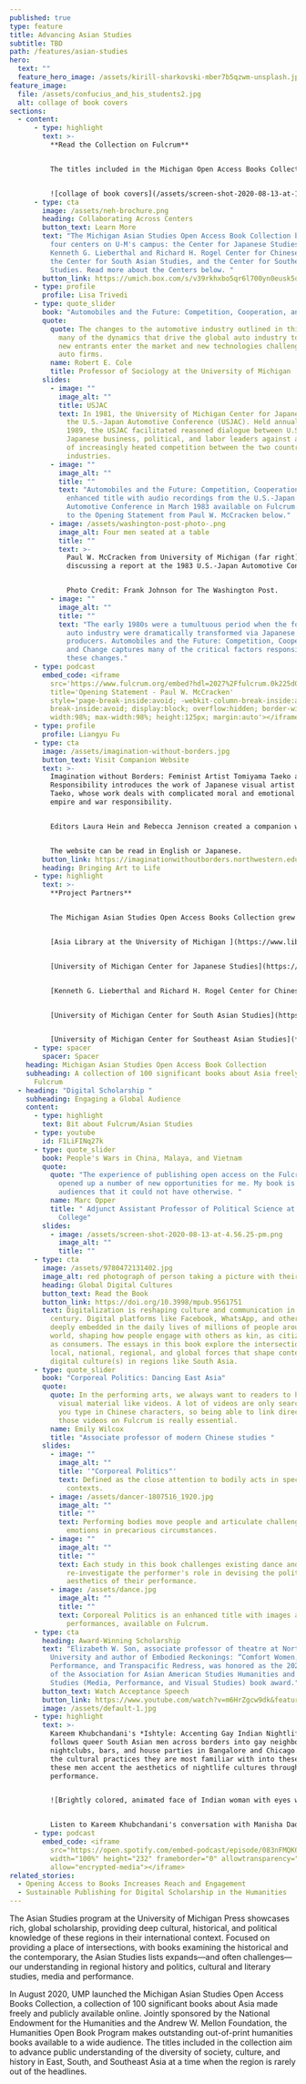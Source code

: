 ```yaml
---
published: true
type: feature
title: Advancing Asian Studies
subtitle: TBD
path: /features/asian-studies
hero:
  text: ""
  feature_hero_image: /assets/kirill-sharkovski-mber7b5qzwm-unsplash.jpg
feature_image:
  file: /assets/confucius_and_his_students2.jpg
  alt: collage of book covers
sections:
  - content:
      - type: highlight
        text: >-
          **Read the Collection on Fulcrum**


          The titles included in the Michigan Open Access Books Collection work to advance campus collaboration and catalyze a reinvigorated Asian Studies frontlist publishing program. The collection, which includes humanities, social science, and politic science titles, thematically explores visual and performing arts, the history of Asian politics and economics, translations, ethnographies, and endangered languages. Read these free and publicly available titles on [Fulcrum](https://www.fulcrum.org/michigan?f%5Bfunder_sim%5D%5B%5D=National+Endowment+for+the+Humanities&locale=en).


          ![collage of book covers](/assets/screen-shot-2020-08-13-at-11.35.00-am.png)
      - type: cta
        image: /assets/neh-brochure.png
        heading: Collaborating Across Centers
        button_text: Learn More
        text: "The Michigan Asian Studies Open Access Book Collection brought together
          four centers on U-M's campus: the Center for Japanese Studies, the
          Kenneth G. Lieberthal and Richard H. Rogel Center for Chinese Studies,
          the Center for South Asian Studies, and the Center for Southeast Asian
          Studies. Read more about the Centers below. "
        button_link: https://umich.box.com/s/v39rkhxbo5qr6l700yn0eusk5qbhzfwh
      - type: profile
        profile: Lisa Trivedi
      - type: quote_slider
        book: "Automobiles and the Future: Competition, Cooperation, and Change"
        quote:
          quote: The changes to the automotive industry outlined in this volume underlie
            many of the dynamics that drive the global auto industry today as
            new entrants enter the market and new technologies challenge all
            auto firms.
          name: Robert E. Cole
          title: Professor of Sociology at the University of Michigan
        slides:
          - image: ""
            image_alt: ""
            title: USJAC
            text: In 1981, the University of Michigan Center for Japanese Studies launched
              the U.S.-Japan Automotive Conference (USJAC). Held annually until
              1989, the USJAC facilitated reasoned dialogue between U.S. and
              Japanese business, political, and labor leaders against a backdrop
              of increasingly heated competition between the two countries’ auto
              industries.
          - image: ""
            image_alt: ""
            title: ""
            text: "Automobiles and the Future: Competition, Cooperation, and Change is an
              enhanced title with audio recordings from the U.S.-Japan
              Automotive Conference in March 1983 available on Fulcrum. Listen
              to the Opening Statement from Paul W. McCracken below."
          - image: /assets/washington-post-photo-.png
            image_alt: Four men seated at a table
            title: ""
            text: >-
              Paul W. McCracken from University of Michigan (far right),
              discussing a report at the 1983 U.S.-Japan Automotive Conference.


              Photo Credit: Frank Johnson for The Washington Post.
          - image: ""
            image_alt: ""
            title: ""
            text: "The early 1980s were a tumultuous period when the fortunes of the U. S.
              auto industry were dramatically transformed via Japanese
              producers. Automobiles and the Future: Competition, Cooperation,
              and Change captures many of the critical factors responsible for
              these changes."
      - type: podcast
        embed_code: <iframe
          src='https://www.fulcrum.org/embed?hdl=2027%2Ffulcrum.0k225d000'
          title='Opening Statement - Paul W. McCracken'
          style='page-break-inside:avoid; -webkit-column-break-inside:avoid;
          break-inside:avoid; display:block; overflow:hidden; border-width:0;
          width:98%; max-width:98%; height:125px; margin:auto'></iframe>
      - type: profile
        profile: Liangyu Fu
      - type: cta
        image: /assets/imagination-without-borders.jpg
        button_text: Visit Companion Website
        text: >-
          Imagination without Borders: Feminist Artist Tomiyama Taeko and Social
          Responsibility introduces the work of Japanese visual artist Tomiyama
          Taeko, whose work deals with complicated moral and emotional issues of
          empire and war responsibility.


          Editors Laura Hein and Rebecca Jennison created a companion website offering many more images and demonstrating Tomiyama’s vibrant use of color  The book's introduction is intended as a starting point for that project, but the individual web pages are also keyed to specific chapters of the book. 


          The website can be read in English or Japanese. 
        button_link: https://imaginationwithoutborders.northwestern.edu/
        heading: Bringing Art to Life
      - type: highlight
        text: >-
          **Project Partners**


          The Michigan Asian Studies Open Access Books Collection grew from a partnership between faculty from four Asian Studies Centers at the University of Michigan, librarians from U-M Asia Library and International Studies, and University of Michigan Press staff.


          [Asia Library at the University of Michigan ](https://www.lib.umich.edu/locations-and-hours/asia-library/collections-and-history)


          [University of Michigan Center for Japanese Studies](https://ii.umich.edu/cjs)


          [Kenneth G. Lieberthal and Richard H. Rogel Center for Chinese Studies](https://ii.umich.edu/lrccs)


          [University of Michigan Center for South Asian Studies](https://ii.umich.edu/csas)


          [University of Michigan Center for Southeast Asian Studies](**<https://ii.umich.edu/cseas>**)
      - type: spacer
        spacer: Spacer
    heading: Michigan Asian Studies Open Access Book Collection
    subheading: A collection of 100 significant books about Asia freely available on
      Fulcrum
  - heading: "Digital Scholarship "
    subheading: Engaging a Global Audience
    content:
      - type: highlight
        text: Bit about Fulcrum/Asian Studies
      - type: youtube
        id: F1LiFINq27k
      - type: quote_slider
        book: People's Wars in China, Malaya, and Vietnam
        quote:
          quote: "The experience of publishing open access on the Fulcrum platform has
            opened up a number of new opportunities for me. My book is finding
            audiences that it could not have otherwise. "
          name: Marc Opper
          title: " Adjunct Assistant Professor of Political Science at Randolph-Macon
            College"
        slides:
          - image: /assets/screen-shot-2020-08-13-at-4.56.25-pm.png
            image_alt: ""
            title: ""
      - type: cta
        image: /assets/9780472131402.jpg
        image_alt: red photograph of person taking a picture with their mobile phone
        heading: Global Digital Cultures
        button_text: Read the Book
        button_link: https://doi.org/10.3998/mpub.9561751
        text: Digitalization is reshaping culture and communication in the twenty-first
          century. Digital platforms like Facebook, WhatsApp, and others are
          deeply embedded in the daily lives of millions of people around the
          world, shaping how people engage with others as kin, as citizens, and
          as consumers. The essays in this book explore the intersections of
          local, national, regional, and global forces that shape contemporary
          digital culture(s) in regions like South Asia.
      - type: quote_slider
        book: "Corporeal Politics: Dancing East Asia"
        quote:
          quote: In the performing arts, we always want to readers to have access to
            visual material like videos. A lot of videos are only searchable if
            you type in Chinese characters, so being able to link directly to
            those videos on Fulcrum is really essential.
          name: Emily Wilcox
          title: "Associate professor of modern Chinese studies "
        slides:
          - image: ""
            image_alt: ""
            title: '"Corporeal Politics"'
            text: Defined as the close attention to bodily acts in specific cultural
              contexts.
          - image: /assets/dancer-1807516_1920.jpg
            image_alt: ""
            title: ""
            text: Performing bodies move people and articulate challenging ideas and
              emotions in precarious circumstances.
          - image: ""
            image_alt: ""
            title: ""
            text: Each study in this book challenges existing dance and theater histories to
              re-investigate the performer's role in devising the politics and
              aesthetics of their performance.
          - image: /assets/dance.jpg
            image_alt: ""
            title: ""
            text: Corporeal Politics is an enhanced title with images and video footage of
              performances, available on Fulcrum.
      - type: cta
        heading: Award-Winning Scholarship
        text: "Elizabeth W. Son, associate professor of theatre at Northwestern
          University and author of Embodied Reckonings: “Comfort Women,”
          Performance, and Transpacific Redress, was honored as the 2020 Winner
          of the Association for Asian American Studies Humanities and Cultural
          Studies (Media, Performance, and Visual Studies) book award."
        button_text: Watch Acceptance Speech
        button_link: https://www.youtube.com/watch?v=m6HrZgcw9dk&feature=emb_err_woyt
        image: /assets/default-1.jpg
      - type: highlight
        text: >-
          Kareem Khubchandani's *Ishtyle: Accenting Gay Indian Nightlife*
          follows queer South Asian men across borders into gay neighborhoods,
          nightclubs, bars, and house parties in Bangalore and Chicago. Bringing
          the cultural practices they are most familiar with into these spaces,
          these men accent the aesthetics of nightlife cultures through
          performance.


          ![Brightly colored, animated face of Indian woman with eyes wide open](/assets/default-2.jpg)


          Listen to Kareem Khubchandani's conversation with Manisha Dadlani-Kriplaney, host of the podcast "Impact Duty," below.
      - type: podcast
        embed_code: <iframe
          src="https://open.spotify.com/embed-podcast/episode/083nFMQK6ttHiMXlxHwBnr"
          width="100%" height="232" frameborder="0" allowtransparency="true"
          allow="encrypted-media"></iframe>
related_stories:
  - Opening Access to Books Increases Reach and Engagement
  - Sustainable Publishing for Digital Scholarship in the Humanities
---
```

The Asian Studies program at the University of Michigan Press showcases rich, global scholarship, providing deep cultural, historical, and political knowledge of these regions in their international context. Focused on providing a place of intersections, with books examining the historical and the contemporary, the Asian Studies lists expands—and often challenges—our understanding in regional history and politics, cultural and literary studies, media and performance. 

In August 2020, UMP launched the Michigan Asian Studies Open Access Books Collection, a collection of 100 significant books about Asia made freely and publicly available online. Jointly sponsored by the National Endowment for the Humanities and the Andrew W. Mellon Foundation, the Humanities Open Book Program makes outstanding out-of-print humanities books available to a wide audience. The titles included in the collection aim to advance public understanding of the diversity of society, culture, and history in East, South, and Southeast Asia at a time when the region is rarely out of the headlines.